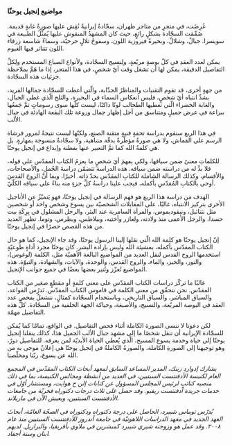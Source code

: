### مواضيع إنجيل يوحنّا

عُرِضَت، في متجرٍ من متاجر طهران، سجّادةٌ إيرانيةٌ نُقِش عليها صورةُ غابةٍ قديمة. صُمِّمَت السجّادة بشكلٍ رائعٍ، حيث كان المشهدُ المنقوش عليها يُمثِّلُ الطبيعة في سويسرا. جبالٌ، وشلالٌ، وبحيرةٌ فيروزية اللون، وسفوحُ تلالٍ حرجيّة، وسماءٌ شاسعة زرقاء اللون تتناثر فيها الغيوم.

يمكن لعدد العقدِ في كلّ بوصةٍ مربّعةٍ، ولِنسيج السجّادة، ولأنواع الصباغ المستخدم ولِكلِّ التفاصيل الدقيقة، يمكن لها أن تشغل وقت أيّ شخصٍ، في هذا المتجر، إذا ما هَمَّ بملاحظة جزئيات هذه السجّادة.

من جهةٍ أخرى، قد تقوم التقنيات والمناظرُ الجذّابة، والّتي أعطت للسجّادة جمالها الفريد، بشدِّ انتباه أيّ شخصٍ، فليس انعكاس السماء في البحيرة، والثلج الّذي غطى الجبال، والغابة الخضراء الّتي تعطيها الطحالب لونًا داكنًا، ليست كلّها سوى رسوماتٍ تمَّ جَمعُها ببراعة في عرض جميلٍ ومتناسق من أجل إظهار جمال وروعة تلك البقعة الهادئة في جبال الألب.

في هذا الربع سنقوم بدراسة تحفةٍ فنيةٍ متقنة الصنع، ولكنّها ليست نتيجةً لمرور فرشاة الرسم على القماش، ولا هي صورةٌ مؤطّرةٌ بدقّة متناهية، ولا سجّادةٌ منسوجة بمهارةٍ. بل هي كلمةُ الله كما تمَّ التعبير عنها بفطنة وإبداع في إنجيل يوحنّا.

للكلماتِ معنىً ضمن سياقها، ولكي يفهمَ أيَ شخصٍ ما يعزمُ الكتاب المقدّس على قوله، فلا بدَّ له من دراسته ضمن سياقه. هذه الدراسة تتضمّن دراسةَ الجُمل، والأصحاحات، والأقسام، وكذلك الرسالة الشاملة للكتابِ المقدّس بحدّ ذاته. أخيرًا، وبما أنَّ الروحَ القدسَ أوحى بالكتابِ المُقدّسِ بأكمله، فيجب علينا دراسةُ كلَّ جزءٍ منه بناءً على سياقه الكلّيّ.

الهدف من دراسة هذا الربع هو فهم الرسالة في إنجيل يوحنّا، فهو يَتميّزُ عن الأناجيل الأخرى بتركيز الانتباه، غالبًا، على المقابلات الشخصيّة بين يسوع وشخص واحد أو شخصين مثل نثنائيل، ونيقوديموس، والمرأة السامرية عند البئر، والرجل المشلول في بِرِكَةِ بيت حسدا، والرجل الأعمى منذ ولادته، ولعازر وأختيه، وبيلاطس، وبطرس، وتوما. تظهر العديد من هذه القصص حصرًا في إنجيل يوحنّا.

إنّ إنجيل يوحنّا هو كلمة الله الّتي نقلها إلينا الرسول يوحنّا، وقد جاء الإنجيل، كما هو حال الكتاب المقدّس بأكمله، بمشيئة الله وليس بإرادة البشر. كان يوحنّا مجرد أداةٍ طوعيّةٍ استخدمها الروح القدس لنقل العديد من المواضيع البالغة الأهميّة مثل، الكلمة (لوغوس)، والنور، والخبز، والماء، والروح القدس، والوحدة، والآيات، والشهادة، والنبوّة. هذه المواضيع تُعزّز وتُنير بعضها بعضًا في جميع جوانب الإنجيل.

غالبًا ما تركّز دراسات الكتاب المقدّس على معنى كلمةٍ أو مقطعٍ صغير من الكتاب المقدّس. نحن نتحقّق من معنى الكلمة في قاموس الكتاب المقدّس. نَدرُس القواعد، والسياق المباشر، والسياق التاريخي، وباستخدام السجّادة كمثالٍ، ننشغلُ بفحص عدد العقد في البوصة المربّعة، والنسيج، والأصبغة، وحياكة الجهة الخلفية من السجّادة. كلُّ هذه التفاصيل مهمّة.

لكن دعونا لا ننسى الصورة الكاملة أثناء فحص التفاصيل. في الواقع، تمامًا كما يُمكن للسجّادة الإيرانية أن تنقل شخصًا ما إلى مشهد جبال الألب الجميل هذا، كذلك ينقلنا إنجيل يوحنّا إلى حياة وخدمة يسوع المسيح، الّذي يُعطي الحياةَ الأبديّة لمن يعرفه. للتفاصيل دورٌ، وهو توجيهنا إلى الصورةِ الكاملة، والصورةُ الكاملةُ في إنجيل يوحنّا هي إعلانٌ موحى به من الله عن يسوع، ربّنا ومخلّصنا.

_يشارك إدوارد زينك، المدير المساعد السابق لمعهد أبحاث الكتاب المقدّس في المجمع العام لكنيسة الأدفنتست السبتيين، في العديد من أنشطة ومجالس الكنيسة، بما في ذلك منصبه كنائبٍ لرئيس المجلس المسؤول عن كتابات إلن ج هوايت، ومستشار أوّل في خدمات جريدة أدفنتست ريفيو. وقد حصل على ثلاث درجات دكتوراه فخريّة من جامعات الأدفنتست السبتيين، ويعيش الآن في ماريلاند._

_يُدرّس توماس شيبرد، الحاصل على درجة دكتوراه ودكتوراه في الصحّة العامّة، أبحاثَ العهد الجديد في معهد الدراسات اللاهوتيّة في جامعة أندروز للأدفنتست السبتيين منذ عام ٢٠٠٨. وقد عمل هو وزوجته شيري شيبرد كمبشرين في ملاوي بأفريقيا، والبرازيل. لديهم ابنان وستة أحفاد._